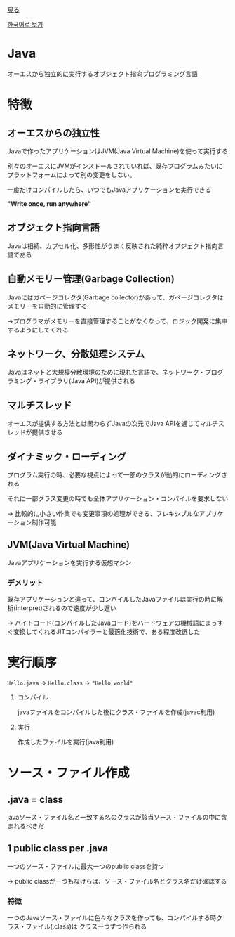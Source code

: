 [戻る](./README-jp.md)

[한국어로 보기](../0.Java.md)

# Java

オーエスから独立的に実行するオブジェクト指向プログラミング言語

# 特徴

## オーエスからの独立性

Javaで作ったアプリケーションはJVM(Java Virtual Machine)を使って実行する

別々のオーエスにJVMがインストールされていれば、既存プログラムみたいにプラットフォームによって別の変更をしない。

一度だけコンパイルしたら、いつでもJavaアプリケーションを実行できる

**"Write once, run anywhere"**

## オブジェクト指向言語

Javaは相続、カプセル化、多形性がうまく反映された純粋オブジェクト指向言語である

## 自動メモリー管理(Garbage Collection)

Javaにはガベージコレクタ(Garbage collector)があって、ガベージコレクタはメモリーを自動的に管理する

→プログラマがメモリーを直接管理することがなくなって、ロジック開発に集中するようにしてくれる

## ネットワーク、分散処理システム

Javaはネットと大規模分散環境のために現れた言語で、ネットワーク・プログラミング・ライブラリ(Java API)が提供される

## マルチスレッド

オーエスが提供する方法とは関わらずJavaの次元でJava APIを通じてマルチスレッドが提供させる

## ダイナミック・ローディング

プログラム実行の時、必要な視点によって一部のクラスが動的にローディングされる

それに一部クラス変更の時でも全体アプリケーション・コンパイルを要求しない

→ 比較的に小さい作業でも変更事項の処理ができる、フレキシブルなアプリケーション制作可能

## JVM(Java Virtual Machine)

Javaアプリケーションを実行する仮想マシン

### デメリット

既存アプリケーションと違って、コンパイルしたJavaファイルは実行の時に解析(interpret)されるので速度が少し遅い

→ バイトコード(コンパイルしたJavaコード)をハードウェアの機械語にまっすぐ変換してくれるJITコンパイラーと最適化技術で、ある程度改選した

# 実行順序

`Hello.java` → `Hello.class` → `"Hello world"`

1. コンパイル

    javaファイルをコンパイルした後にクラス・ファイルを作成(javac利用)

2. 実行

    作成したファイルを実行(java利用)

# ソース・ファイル作成

## .java = class

javaソース・ファイル名と一致する名のクラスが該当ソース・ファイルの中に含まれるべきだ

## 1 public class per .java

一つのソース・ファイルに最大一つのpublic classを持つ

→ public classが一つもなけらば、ソース・ファイル名とクラス名だけ確認する

### 特徴

一つのJavaソース・ファイルに色々なクラスを作っても、コンパイルする時クラス・ファイル(.class)は クラス一つずつ作られる
